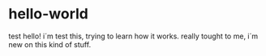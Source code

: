 # hello-world
test
hello! i´m test this, trying to learn how it works.
really tought to me, i´m new on this kind of stuff.
